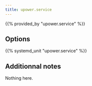 ```yaml
---
title: upower.service
---
```


{{% provided_by "upower.service" %}}

## Options

{{% systemd_unit "upower.service" %}}

## Additionnal notes

Nothing here.